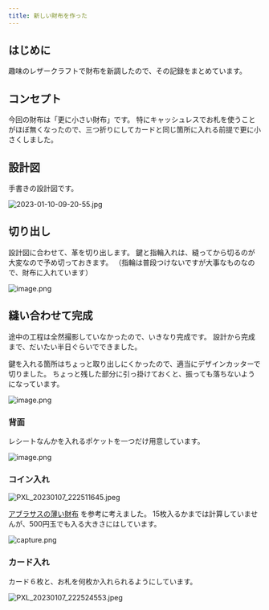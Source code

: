 ```yaml
---
title: 新しい財布を作った
---
```


## はじめに

趣味のレザークラフトで財布を新調したので、その記録をまとめています。

## コンセプト

今回の財布は「更に小さい財布」です。
特にキャッシュレスでお札を使うことがほぼ無くなったので、三つ折りにしてカードと同じ箇所に入れる前提で更に小さくしました。

## 設計図

手書きの設計図です。

![2023-01-10-09-20-55.jpg](https://mryhryki.com/file/TuSA647SrxiB3CUawN80AoPOchnkBkkbS0zcNnTNrggdVlNw.webp)

## 切り出し

設計図に合わせて、革を切り出します。
鍵と指輪入れは、縫ってから切るのが大変なので予め切っておきます。
（指輪は普段つけないですが大事なものなので、財布に入れています）

![image.png](https://mryhryki.com/file/TuMR1H_4png-ur9ZEUFEzAD8tbP2GQRJAEebQXISEFGcDpOc.webp)

## 縫い合わせて完成

途中の工程は全然撮影していなかったので、いきなり完成です。
設計から完成まで、だいたい半日ぐらいでできました。

鍵を入れる箇所はちょっと取り出しにくかったので、適当にデザインカッターで切りました。
ちょっと残した部分に引っ掛けておくと、振っても落ちないようになっています。

![image.png](https://mryhryki.com/file/TuMPbvr5C2zlfa3g0PA17V17DvT3hZRveoR_r_sCQfv5MlZA.webp)

### 背面

レシートなんかを入れるポケットを一つだけ用意しています。

![image.png](https://mryhryki.com/file/TuMIiBwpjaTJNz16Lrg8Na6F9lw8uj2KdFF195zDExygV7-k.webp)

### コイン入れ

![PXL_20230107_222511645.jpeg](https://mryhryki.com/file/TuSAuSBGelBH6t0EmuvDvcWrgv4LuR0kYzp7daLFv34apaXA.webp)

[アブラサスの薄い財布](https://superclassic.jp/?pid=16355432) を参考に考えました。
15枚入るかまでは計算していませんが、500円玉でも入る大きさにはしています。

![capture.png](https://mryhryki.com/file/TuMMnb4IuENh9oQ0wd7qz0SB3nrsTBEc6q5yVF9g4dFl_HKI.webp)

### カード入れ

カード６枚と、お札を何枚か入れられるようにしています。

![PXL_20230107_222524553.jpeg](https://mryhryki.com/file/TuSAuJPUJ3ObVKGrQOspU_ANMShnU_82klSThIxVmRb7MDrM.webp)
